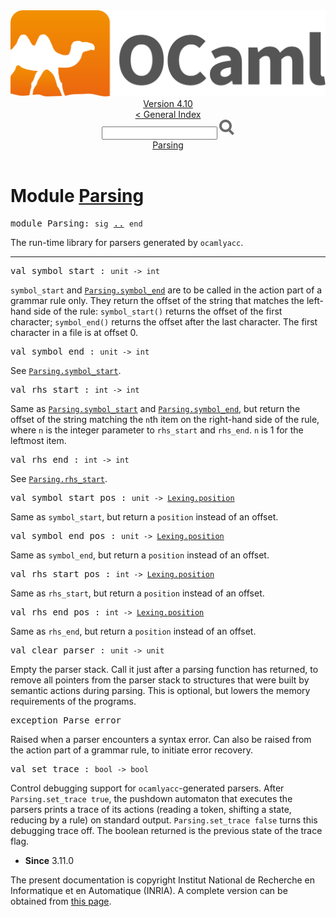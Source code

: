 <!-- ((! set title API !)) ((! set documentation !)) ((! set api !)) ((! set nobreadcrumb !)) -->
<div class="api"><header><nav class="toc brand"><a class="brand" href="https://ocaml.org/"><img src="colour-logo-gray.svg" class="svg" alt="OCaml"></a></nav><nav class="toc"><div class="toc_version"><a href="/docs" id="version-select">Version 4.10</a></div><a href="index.html">&lt; General Index</a><div class="api_search"><input type="text" name="apisearch" id="api_search" oninput="mySearch(false);" onkeypress="this.oninput();" onclick="this.oninput();" onpaste="this.oninput();">
<img src="search_icon.svg" alt="Search" class="svg" onclick="mySearch(false)"></div>
<div id="search_results"></div><div class="toc_title"><a href="#top">Parsing</a></div><ul></ul></nav></header>

<h1>Module <a href="type_Parsing.html">Parsing</a></h1>

<pre><span id="MODULEParsing"><span class="keyword">module</span> Parsing</span>: <code class="code"><span class="keyword">sig</span></code> <a href="Parsing.html">..</a> <code class="code"><span class="keyword">end</span></code></pre><div class="info module top">
<div class="info-desc">
<p>The run-time library for parsers generated by <code class="code">ocamlyacc</code>.</p>
</div>
</div>
<hr width="100%">

<pre><span id="VALsymbol_start"><span class="keyword">val</span> symbol_start</span> : <code class="type">unit -&gt; int</code></pre><div class="info ">
<div class="info-desc">
<p><code class="code">symbol_start</code> and <a href="Parsing.html#VALsymbol_end"><code class="code"><span class="constructor">Parsing</span>.symbol_end</code></a> are to be called in the
   action part of a grammar rule only. They return the offset of the
   string that matches the left-hand side of the rule: <code class="code">symbol_start()</code>
   returns the offset of the first character; <code class="code">symbol_end()</code> returns the
   offset after the last character. The first character in a file is at
   offset 0.</p>
</div>
</div>

<pre><span id="VALsymbol_end"><span class="keyword">val</span> symbol_end</span> : <code class="type">unit -&gt; int</code></pre><div class="info ">
<div class="info-desc">
<p>See <a href="Parsing.html#VALsymbol_start"><code class="code"><span class="constructor">Parsing</span>.symbol_start</code></a>.</p>
</div>
</div>

<pre><span id="VALrhs_start"><span class="keyword">val</span> rhs_start</span> : <code class="type">int -&gt; int</code></pre><div class="info ">
<div class="info-desc">
<p>Same as <a href="Parsing.html#VALsymbol_start"><code class="code"><span class="constructor">Parsing</span>.symbol_start</code></a> and <a href="Parsing.html#VALsymbol_end"><code class="code"><span class="constructor">Parsing</span>.symbol_end</code></a>, but
   return the offset of the string matching the <code class="code">n</code>th item on the
   right-hand side of the rule, where <code class="code">n</code> is the integer parameter
   to <code class="code">rhs_start</code> and <code class="code">rhs_end</code>. <code class="code">n</code> is 1 for the leftmost item.</p>
</div>
</div>

<pre><span id="VALrhs_end"><span class="keyword">val</span> rhs_end</span> : <code class="type">int -&gt; int</code></pre><div class="info ">
<div class="info-desc">
<p>See <a href="Parsing.html#VALrhs_start"><code class="code"><span class="constructor">Parsing</span>.rhs_start</code></a>.</p>
</div>
</div>

<pre><span id="VALsymbol_start_pos"><span class="keyword">val</span> symbol_start_pos</span> : <code class="type">unit -&gt; <a href="Lexing.html#TYPEposition">Lexing.position</a></code></pre><div class="info ">
<div class="info-desc">
<p>Same as <code class="code">symbol_start</code>, but return a <code class="code">position</code> instead of an offset.</p>
</div>
</div>

<pre><span id="VALsymbol_end_pos"><span class="keyword">val</span> symbol_end_pos</span> : <code class="type">unit -&gt; <a href="Lexing.html#TYPEposition">Lexing.position</a></code></pre><div class="info ">
<div class="info-desc">
<p>Same as <code class="code">symbol_end</code>, but return a <code class="code">position</code> instead of an offset.</p>
</div>
</div>

<pre><span id="VALrhs_start_pos"><span class="keyword">val</span> rhs_start_pos</span> : <code class="type">int -&gt; <a href="Lexing.html#TYPEposition">Lexing.position</a></code></pre><div class="info ">
<div class="info-desc">
<p>Same as <code class="code">rhs_start</code>, but return a <code class="code">position</code> instead of an offset.</p>
</div>
</div>

<pre><span id="VALrhs_end_pos"><span class="keyword">val</span> rhs_end_pos</span> : <code class="type">int -&gt; <a href="Lexing.html#TYPEposition">Lexing.position</a></code></pre><div class="info ">
<div class="info-desc">
<p>Same as <code class="code">rhs_end</code>, but return a <code class="code">position</code> instead of an offset.</p>
</div>
</div>

<pre><span id="VALclear_parser"><span class="keyword">val</span> clear_parser</span> : <code class="type">unit -&gt; unit</code></pre><div class="info ">
<div class="info-desc">
<p>Empty the parser stack. Call it just after a parsing function
   has returned, to remove all pointers from the parser stack
   to structures that were built by semantic actions during parsing.
   This is optional, but lowers the memory requirements of the
   programs.</p>
</div>
</div>

<pre><span id="EXCEPTIONParse_error"><span class="keyword">exception</span> Parse_error</span></pre>
<div class="info ">
<div class="info-desc">
<p>Raised when a parser encounters a syntax error.
   Can also be raised from the action part of a grammar rule,
   to initiate error recovery.</p>
</div>
</div>

<pre><span id="VALset_trace"><span class="keyword">val</span> set_trace</span> : <code class="type">bool -&gt; bool</code></pre><div class="info ">
<div class="info-desc">
<p>Control debugging support for <code class="code">ocamlyacc</code>-generated parsers.
    After <code class="code"><span class="constructor">Parsing</span>.set_trace&nbsp;<span class="keyword">true</span></code>, the pushdown automaton that
    executes the parsers prints a trace of its actions (reading a token,
    shifting a state, reducing by a rule) on standard output.
    <code class="code"><span class="constructor">Parsing</span>.set_trace&nbsp;<span class="keyword">false</span></code> turns this debugging trace off.
    The boolean returned is the previous state of the trace flag.</p>
</div>
<ul class="info-attributes">
<li><b>Since</b> 3.11.0</li>
</ul>
</div>

<div class="copyright">The present documentation is copyright Institut National de Recherche en Informatique et en Automatique (INRIA). A complete version can be obtained from <a href="http://caml.inria.fr/pub/docs/manual-ocaml/">this page</a>.</div></div>